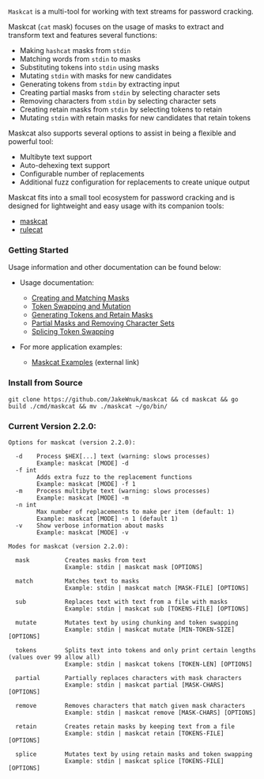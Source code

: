 `Maskcat` is a multi-tool for working with text streams for password cracking.

Maskcat (`cat` mask) focuses on the usage of masks to extract and transform text and features several functions:

   - Making `hashcat` masks from `stdin`
   - Matching words from `stdin` to masks
   - Substituting tokens into `stdin` using masks
   - Mutating `stdin` with masks for new candidates
   - Generating tokens from `stdin` by extracting input
   - Creating partial masks from `stdin` by selecting character sets
   - Removing characters from `stdin` by selecting character sets
   - Creating retain masks from `stdin` by selecting tokens to retain
   - Mutating `stdin` with retain masks for new candidates that retain tokens

Maskcat also supports several options to assist in being a flexible and powerful tool:

- Multibyte text support
- Auto-dehexing text support
- Configurable number of replacements
- Additional fuzz configuration for replacements to create unique output

Maskcat fits into a small tool ecosystem for password cracking and is designed for lightweight and easy usage with its companion tools:

- [maskcat](https://github.com/JakeWnuk/maskcat)
- [rulecat](https://github.com/JakeWnuk/rulecat)

### Getting Started

Usage information and other documentation can be found below:

- Usage documentation:
    - [Creating and Matching Masks](https://github.com/JakeWnuk/maskcat/blob/main/docs/CREATE_AND_MATCH.md)
    - [Token Swapping and Mutation](https://github.com/JakeWnuk/maskcat/blob/main/docs/SWAP_AND_MUTATE.md)
    - [Generating Tokens and Retain Masks](https://github.com/JakeWnuk/maskcat/blob/main/docs/TOKENS_AND_RETAIN.md)
    - [Partial Masks and Removing Character Sets](https://github.com/JakeWnuk/maskcat/blob/main/docs/PARTIAL_AND_REMOVE.md)
    - [Splicing Token Swapping](https://github.com/JakeWnuk/maskcat/blob/main/docs/SPLICE.md)

- For more application examples:
    - [Maskcat Examples](https://jakewnuk.com/posts/advanced-maskcat-cracking-guide/) (external link)

### Install from Source
```
git clone https://github.com/JakeWnuk/maskcat && cd maskcat && go build ./cmd/maskcat && mv ./maskcat ~/go/bin/
```

### Current Version 2.2.0:

```
Options for maskcat (version 2.2.0):

  -d    Process $HEX[...] text (warning: slows processes)
        Example: maskcat [MODE] -d
  -f int
        Adds extra fuzz to the replacement functions
        Example: maskcat [MODE] -f 1
  -m    Process multibyte text (warning: slows processes)
        Example: maskcat [MODE] -m
  -n int
        Max number of replacements to make per item (default: 1)
        Example: maskcat [MODE] -n 1 (default 1)
  -v    Show verbose information about masks
        Example: maskcat [MODE] -v

Modes for maskcat (version 2.2.0):

  mask          Creates masks from text
                Example: stdin | maskcat mask [OPTIONS]

  match         Matches text to masks
                Example: stdin | maskcat match [MASK-FILE] [OPTIONS]

  sub           Replaces text with text from a file with masks
                Example: stdin | maskcat sub [TOKENS-FILE] [OPTIONS]

  mutate        Mutates text by using chunking and token swapping
                Example: stdin | maskcat mutate [MIN-TOKEN-SIZE] [OPTIONS]

  tokens        Splits text into tokens and only print certain lengths (values over 99 allow all)
                Example: stdin | maskcat tokens [TOKEN-LEN] [OPTIONS]

  partial       Partially replaces characters with mask characters
                Example: stdin | maskcat partial [MASK-CHARS] [OPTIONS]

  remove        Removes characters that match given mask characters
                Example: stdin | maskcat remove [MASK-CHARS] [OPTIONS]

  retain        Creates retain masks by keeping text from a file
                Example: stdin | maskcat retain [TOKENS-FILE] [OPTIONS]

  splice        Mutates text by using retain masks and token swapping
                Example: stdin | maskcat splice [TOKENS-FILE] [OPTIONS]
```
